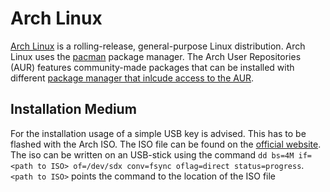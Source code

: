 # Arch Linux

[Arch Linux](https://archlinux.org/) is a rolling-release, general-purpose Linux
distribution.
Arch Linux uses the [pacman](./pacman_and_yay.md) package manager.
The Arch User Repositories (AUR) features community-made packages that can be
installed with different
[package manager that inlcude access to the AUR](/wiki/linux/arch-linux/pacman_and_yay.md).

## Installation Medium

For the installation usage of a simple USB key is advised.
This has to be flashed with the Arch ISO.
The ISO file can be found on the
[official website](https://www.archlinux.org/download/).
The iso can be written on an USB-stick using the command
`dd bs=4M if=<path to ISO> of=/dev/sdx conv=fsync oflag=direct status=progress`.
`<path to ISO>` points the command to the location of the ISO file
